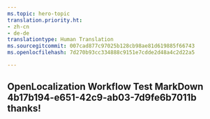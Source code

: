 ```yaml
---
ms.topic: hero-topic
translation.priority.ht:
- zh-cn
- de-de
translationtype: Human Translation
ms.sourcegitcommit: 007cad877c97025b128cb98ae81d619885f66743
ms.openlocfilehash: 7d270b93cc334888c9151e7cdde2d48a4c2d22a5

---
```

## OpenLocalization Workflow Test MarkDown 4b17b194-e651-42c9-ab03-7d9fe6b7011b thanks!



<!--HONumber=Jan17_HO1-->


